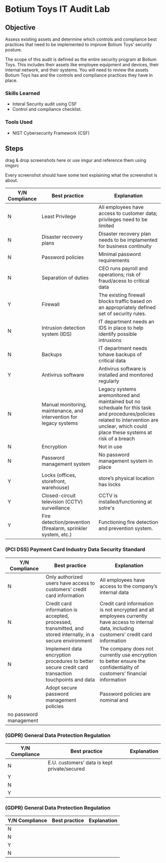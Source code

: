 # Botium Toys IT Audit Lab

## Objective
Assess existing assets and determine which controls and compliance best practices that need to be implemented to improve Botium Toys’ security posture.

The scope of this audit is defined as the entire security program at Botium Toys. This includes their assets like employee equipment and devices, their internal network, and their systems. You will need to review the assets Botium Toys has and the controls and compliance practices they have in place.

### Skills Learned

- Interal Security audit using CSF
- Control and compliance checklist.

### Tools Used

- NIST Cybersecurity Framework (CSF)

## Steps
drag & drop screenshots here or use imgur and reference them using imgsrc

Every screenshot should have some text explaining what the screenshot is about.

| Y/N Compliance | Best practice | Explanation |
|----------------|---------------|-------------|
| N | Least Privilege | All employees have access to customer data; privileges need to be limited |
| N | Disaster recovery plans | Disaster recovery plan needs to be implamented for business continuity |
| N | Password policies | Minimal password requirements |
| N | Separation of duties | CEO runs payroll and operations; risk of fraud/acess to critical data |
| Y | Firewall | The existing firewall blocks traffic based on an appropriately defined set of security rules. |
| N | Intrusion detection system (IDS) | IT department needs an IDS in place to help identify possible intrusions |
| N | Backups | IT department needs tohave backups of critical data |
| Y | Antivirus software | Antivirus software is installed and monitored regularly |
| N | Manual monitoring, maintenance, and intervention for legacy systems  | Legacy systems aremonitored and maintained but no scheduale for this task and procedures/policies related to intervention are unclear, which could place these systems at risk of a breach |
| N | Encryption | Not in use |
| N | Password management system | No password management system in place |
| Y | Locks (offices, storefront, warehouse) | store’s physical location has locks |
| Y | Closed-circuit television (CCTV) surveillance | CCTV is installed/functioning at sotre's |
| Y | Fire detection/prevention (firealarm, sprinkler system, etc.) | Functioning fire detection and prevention system. |

### (PCI DSS) Payment Card Industry Data Security Standard
| Y/N Compliance | Best practice | Explanation |
|----------------|---------------|-------------|
| N | Only authorized users have access to customers’ credit card information | All employees have access to the company’s internal data |
| N | Credit card information is accepted, processed, transmitted, and stored internally, in a secure environment | Credit card information is not encrypted and all employees currently have access to internal data, including customers’ credit card information |
| N | Implement data encryption procedures to better secure credit card transaction touchpoints and data | The company does not currently use encryption to better ensure the confidentiality of customers’ financial information |
| N | Adopt secure password management policies | Password policies are nominal and
no password management |

### (GDPR) General Data Protection Regulation
| Y/N Compliance | Best practice | Explanation |
|----------------|---------------|-------------|
| N | E.U. customers’ data is kept private/secured | |
| Y | | |
| N | | |
| Y | | |

### (GDPR) General Data Protection Regulation
| Y/N Compliance | Best practice | Explanation |
|----------------|---------------|-------------|
| N | | |
| N | | |
| Y | | |
| N | | |
